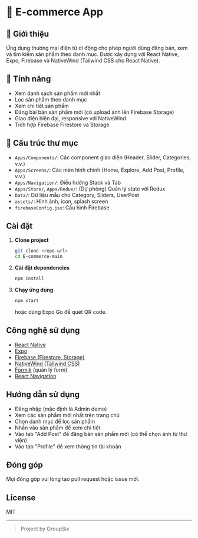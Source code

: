 # 🛒 E-commerce App

## 📖 Giới thiệu

Ứng dụng thương mại điện tử di động cho phép người dùng đăng bán, xem và tìm kiếm sản phẩm theo danh mục. Được xây dựng với React Native, Expo, Firebase và NativeWind (Tailwind CSS cho React Native).

## 🚀 Tính năng

- Xem danh sách sản phẩm mới nhất
- Lọc sản phẩm theo danh mục
- Xem chi tiết sản phẩm
- Đăng bài bán sản phẩm mới (có upload ảnh lên Firebase Storage)
- Giao diện hiện đại, responsive với NativeWind
- Tích hợp Firebase Firestore và Storage

## 📁 Cấu trúc thư mục

- `Apps/Components/`: Các component giao diện (Header, Slider, Categories, v.v.)
- `Apps/Screens/`: Các màn hình chính (Home, Explore, Add Post, Profile, v.v.)
- `Apps/Navigation/`: Điều hướng Stack và Tab
- `Apps/Store/`, `Apps/Redux/`: (Dự phòng) Quản lý state với Redux
- `Data/`: Dữ liệu mẫu cho Category, Sliders, UserPost
- `assets/`: Hình ảnh, icon, splash screen
- `firebaseConfig.jsx`: Cấu hình Firebase

## Cài đặt

1. **Clone project**
    ```sh
    git clone <repo-url>
    cd E-commerce-main
    ```

2. **Cài đặt dependencies**
    ```sh
    npm install
    ```

3. **Chạy ứng dụng**
    ```sh
    npm start
    ```
    hoặc dùng Expo Go để quét QR code.

## Công nghệ sử dụng

- [React Native](https://reactnative.dev/)
- [Expo](https://expo.dev/)
- [Firebase (Firestore, Storage)](https://firebase.google.com/)
- [NativeWind (Tailwind CSS)](https://www.nativewind.dev/)
- [Formik](https://formik.org/) (quản lý form)
- [React Navigation](https://reactnavigation.org/)

## Hướng dẫn sử dụng

- Đăng nhập (mặc định là Admin demo)
- Xem các sản phẩm mới nhất trên trang chủ
- Chọn danh mục để lọc sản phẩm
- Nhấn vào sản phẩm để xem chi tiết
- Vào tab "Add Post" để đăng bán sản phẩm mới (có thể chọn ảnh từ thư viện)
- Vào tab "Profile" để xem thông tin tài khoản

## Đóng góp

Mọi đóng góp vui lòng tạo pull request hoặc issue mới.

## License

MIT

---

> Project by GroupSix
